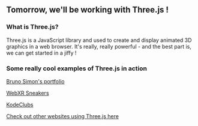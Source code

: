 ## Tomorrow, we'll be working with Three.js !

### What is Three.js?
Three.js is a JavaScript library and used to create and display animated 3D graphics in a web browser. It's really, really powerful - and the best part is, we can get started in a jiffy !

### Some really cool examples of Three.js in action

[Bruno Simon's portfolio](https://bruno-simon.com/) <br />

[WebXR Sneakers](https://webxr-sneakers.lusion.co/) <br />

[KodeClubs](https://www.kodeclubs.com/) <br />

[Check out other websites using Three.js here](https://threejs.org/) <br />